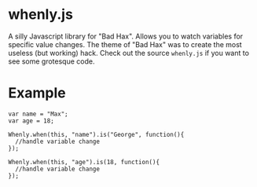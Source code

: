 # whenly.js

A silly Javascript library for "Bad Hax". Allows you to watch variables for specific value changes. The theme of "Bad Hax" was to create the most useless (but working) hack. Check out the source `whenly.js` if you want to see some grotesque code.

# Example

```
var name = "Max";
var age = 18;

Whenly.when(this, "name").is("George", function(){
  //handle variable change
});

Whenly.when(this, "age").is(18, function(){
  //handle variable change
});

```
